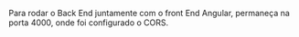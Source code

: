 Para rodar o Back End juntamente com o front End Angular, permaneça na porta 4000, onde foi configurado o CORS.
